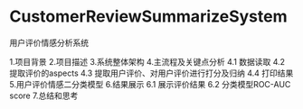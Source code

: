 # CustomerReviewSummarizeSystem

用户评价情感分析系统



1.项目背景
2.项目描述
3.系统整体架构
4.主流程及关键点分析
   4.1 数据读取
   4.2 提取评价的aspects
   4.3 提取用户评价、对用户评价进行打分及归纳
   4.4 打印结果
5.用户评价情感二分类模型
6.结果展示
    6.1 展示评价结果
    6.2 分类模型ROC-AUC score
7.总结和思考
